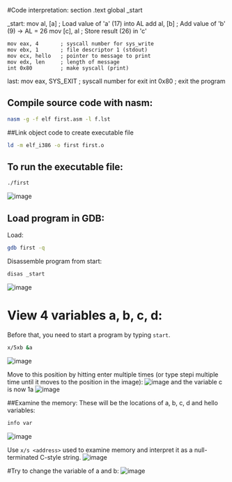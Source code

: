 #Code interpretation: 
section .text
global _start

_start:
    mov al, [a]      ; Load value of 'a' (17) into AL
    add al, [b]      ; Add value of 'b' (9) → AL = 26
    mov [c], al      ; Store result (26) in 'c'

    mov eax, 4       ; syscall number for sys_write
    mov ebx, 1       ; file descriptor 1 (stdout)
    mov ecx, hello   ; pointer to message to print
    mov edx, len     ; length of message
    int 0x80         ; make syscall (print)

last:
    mov eax, SYS_EXIT ; syscall number for exit
    int 0x80          ; exit the program

## Compile source code with nasm: 
```sh
nasm -g -f elf first.asm -l f.lst
```

##Link object code to create executable file
```sh
ld -m elf_i386 -o first first.o
```

## To run the executable file: 
```sh
./first
```
![image](https://github.com/user-attachments/assets/01100b3a-40e2-409c-ae61-e7b4646091c4)

## Load program in GDB:
Load: <br>
```sh
gdb first -q
```
Disassemble program from start: 
```sh
disas _start
```
![image](https://github.com/user-attachments/assets/0b3a86a9-5116-4be9-9f44-a3a1c50ec82c)

# View 4 variables a, b, c, d: 
Before that, you need to start a program by typing `start`. 
```sh
x/5xb &a 
```
![image](https://github.com/user-attachments/assets/b89a02db-239b-4fdb-99e6-32e4103420da)

Move to this position by hitting enter multiple times (or type stepi multiple time until it moves to the position in the image): 
![image](https://github.com/user-attachments/assets/03d0bbdc-67d8-44f2-ad5d-8880ec021bcc)
and the variable c is now 1a
![image](https://github.com/user-attachments/assets/4d75d68e-6551-490c-9fdf-01434637696e) 

##Examine the memory: 
These will be the locations of a, b, c, d and hello variables: <br>
```sh
info var
```
![image](https://github.com/user-attachments/assets/34ec01b7-1810-49a0-baec-50f638d88692)

Use `x/s <address>` used to examine memory and interpret it as a null-terminated C-style string. 
![image](https://github.com/user-attachments/assets/6e8f5393-fdaa-4b1d-ab5e-4ae9fb11c1be)

#Try to change the variable of a and b: 
![image](https://github.com/user-attachments/assets/4cf98de0-e163-4778-878b-aa0910b80a95)



